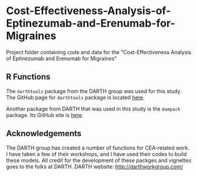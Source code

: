 # Cost-Effectiveness-Analysis-of-Eptinezumab-and-Erenumab-for-Migraines
Project folder containing code and data for the "Cost-Effectiveness Analysis of Eptinezumab and Erenumab for Migraines"

## R Functions
The `darthtools` package from the DARTH group was used for this study. The GitHub page for `darthtools` package is located [here]([https://github.com/DARTH-git/dampack](https://github.com/DARTH-git/darthtools)https://github.com/DARTH-git/darthtools).

Another package from DARTH that was used in this study is the `dampack` package. Its GitHub site is [here](https://github.com/DARTH-git/dampack/tree/master/R).

## Acknowledgements
The DARTH group has created a number of functions for CEA-related work. I have taken a few of their workshops, and I have used their codes to build these models. All credit for the development of these packges and vignettes goes to the folks at DARTH. 
DARTH website: http://darthworkgroup.com/
